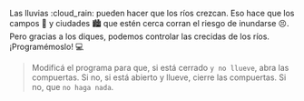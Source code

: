<gs-attire attire-url="https://raw.githubusercontent.com/MumukiProject/mumuki-guia-gobstones-hidrica/master/assets/attires/config_1581700301376.json"></gs-attire>

<gs-toolbox toolbox-url="https://raw.githubusercontent.com/MumukiProject/mumuki-guia-gobstones-brazos-roboticos/master/assets/toolbox_1581090983723.xml"></gs-toolbox>

Las lluvias :cloud_rain: pueden hacer que los ríos crezcan. Eso hace que los campos :sunrise_over_mountains: y ciudades :cityscape: que estén cerca corran el riesgo de inundarse :persevere:. Pero gracias a los diques, podemos controlar las crecidas de los ríos. ¡Programémoslo! :computer:

> Modificá el programa para que, si está cerrado `y no llueve`, abra las compuertas. Si no, si está abierto y llueve, cierre las compuertas. Si no, que `no haga nada`. 
